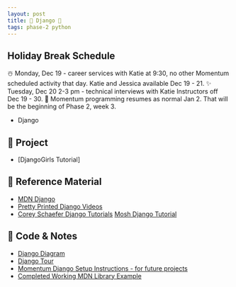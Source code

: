 ```yaml
---
layout: post
title: 🦄 Django 🦄
tags: phase-2 python
---
```


## Holiday Break Schedule

☃️ Monday, Dec 19 - career services with Katie at 9:30, no other Momentum scheduled activity that day. Katie and Jessica available Dec 19 - 21.
✨ Tuesday, Dec 20 2-3 pm - technical interviews with Katie
Instructors off Dec 19 - 30.
🔁 Momentum programming resumes as normal Jan 2. That will be the beginning of Phase 2, week 3.

- Django

## 🎯 Project

- [DjangoGirls Tutorial]

## 🔖 Reference Material

- [MDN Django](https://developer.mozilla.org/en-US/docs/Learn/Server-side/Django)
- [Pretty Printed Django Videos](https://www.youtube.com/watch?v=QVX-etwgvJ8)
- [Corey Schaefer Django Tutorials](https://www.youtube.com/playlist?list=PL-osiE80TeTtoQCKZ03TU5fNfx2UY6U4p) [Mosh Django Tutorial](https://www.youtube.com/watch?v=rHux0gMZ3Eg)

## 🦉 Code & Notes

- [Django Diagram](https://github.com/Momentum-Team-16/notes/blob/main/django-diagram.md)
- [Django Tour](https://github.com/Momentum-Team-16/notes/blob/main/django-tour.md)
- [Momentum Django Setup Instructions - for future projects](https://www.notion.so/momentumlearn/Starting-a-new-Django-project-071f052d07cc4ea6bdf998eb9e4a4a3c)
- [Completed Working MDN Library Example](https://github.com/mdn/django-locallibrary-tutorial)
